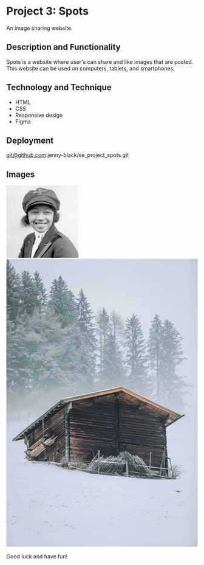 # Project 3: Spots

An image sharing website.

## Description and Functionality

Spots is a website where user's can share and like images that are posted. This website can be used on computers, tablets, and smartphones.

## Technology and Technique

- HTML
- CSS
- Responsive design
- Figma

## Deployment

git@github.com:jenny-black/se_project_spots.git

## Images

![Bessie Coleman profile picture](/images/avatar.jpg)
![Mountain house](/images/6-photo-by-moritz-feldmann-from-pexels.jpg)

Good luck and have fun!

